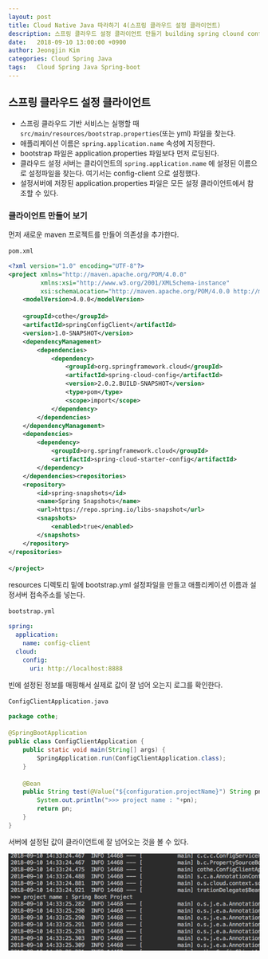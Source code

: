 ```yaml
---
layout: post
title: Cloud Native Java 따라하기 4(스프링 클라우드 설정 클라이언트)
description: 스프링 클라우드 설정 클라이언트 만들기 building spring clound configuation client
date:   2018-09-10 13:00:00 +0900
author: Jeongjin Kim
categories: Cloud Spring Java
tags:	Cloud Spring Java Spring-boot
---
```


## 스프링 클라우드 설정 클라이언트

* 스프링 클라우드 기반 서비스는 실행할 때 `src/main/resources/bootstrap.properties`(또는 yml) 파일을 찾는다. 
* 애플리케이션 이름은 `spring.application.name` 속성에 지정한다. 
* bootstrap 파일은 application.properties 파일보다 먼저 로딩된다.
* 클라우드 설정 서버는 클라이언트의 `spring.application.name` 에 설정된 이름으로 설정파일을 찾는다. 여기서는 config-client 으로 설정했다.
* 설정서버에 저장된 application.properties 파일은 모든 설정 클라이언트에서 참조할 수 있다.

### 클라이언트 만들어 보기

먼저 새로운 maven 프로젝트를 만들어 의존성을 추가한다.

`pom.xml`

```xml
<?xml version="1.0" encoding="UTF-8"?>
<project xmlns="http://maven.apache.org/POM/4.0.0"
         xmlns:xsi="http://www.w3.org/2001/XMLSchema-instance"
         xsi:schemaLocation="http://maven.apache.org/POM/4.0.0 http://maven.apache.org/xsd/maven-4.0.0.xsd">
    <modelVersion>4.0.0</modelVersion>

    <groupId>cothe</groupId>
    <artifactId>springConfigClient</artifactId>
    <version>1.0-SNAPSHOT</version>
    <dependencyManagement>
        <dependencies>
            <dependency>
                <groupId>org.springframework.cloud</groupId>
                <artifactId>spring-cloud-config</artifactId>
                <version>2.0.2.BUILD-SNAPSHOT</version>
                <type>pom</type>
                <scope>import</scope>
            </dependency>
        </dependencies>
    </dependencyManagement>
    <dependencies>
        <dependency>
            <groupId>org.springframework.cloud</groupId>
            <artifactId>spring-cloud-starter-config</artifactId>
        </dependency>
    </dependencies><repositories>
    <repository>
        <id>spring-snapshots</id>
        <name>Spring Snapshots</name>
        <url>https://repo.spring.io/libs-snapshot</url>
        <snapshots>
            <enabled>true</enabled>
        </snapshots>
    </repository>
</repositories>

</project>
```

resources 디렉토리 밑에 bootstrap.yml 설정파일을 만들고 애플리케이션 이름과 설정서버 접속주소를 넣는다.

`bootstrap.yml`

```yml
spring:
  application:
    name: config-client
  cloud:
    config:
      uri: http://localhost:8888
```

빈에 설정된 정보를 매핑해서 실제로 값이 잘 넘어 오는지 로그를 확인한다.

`ConfigClientApplication.java`

```java
package cothe;

@SpringBootApplication
public class ConfigClientApplication {
    public static void main(String[] args) {
        SpringApplication.run(ConfigClientApplication.class);
    }

    @Bean
    public String test(@Value("${configuration.projectName}") String pn){
        System.out.println(">>> project name : "+pn);
        return pn;
    }
}
```

서버에 설정된 값이 클라이언트에 잘 넘어오는 것을 볼 수 있다.

![](/assets/2018-09-10-cloud-native-java-4/2018-09-10-cloud-native-java-4_143534.png)


